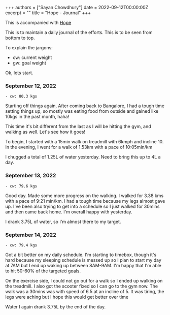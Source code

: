 +++
authors = ["Sayan Chowdhury"]
date = 2022-09-12T00:00:00Z
excerpt = ""
title = "Hope - Journal"
+++

This is accompanied with [Hope](/fitness/)

This is to maintain a daily journal of the efforts. This is to be seen from bottom
to top.

To explain the jargons:

- cw: current weight
- gw: goal weight

Ok, lets start.

### September 12, 2022

```
- cw: 80.3 kgs
```

Starting off things again, After coming back to Bangalore, I had a tough time setting
things up, so mostly was eating food from outside and gained like 10kgs in the past
month, haha!

This time it's bit different from the last as I will be hitting the gym, and walking
as well. Let's see how it goes!

To begin, I started with a 15min walk on treadmill with 6kmph and incline 10.
In the evening, I went for a walk of 1.53km with a pace of 10:05min/km

I chugged a total of 1.25L of water yesterday. Need to bring this up to 4L a day.


### September 13, 2022

```
- cw: 79.6 kgs
```
Good day. Made some more progress on the walking. I walked for 3.38 kms with a
pace of 9:21 min/km. I had a tough time because my legs almost gave up. I've been
also trying to get into a schedule so I just walked for 30mins and then came back
home. I'm overall happy with yesterday.

I drank 3.75L of water, so I'm almost there to my target.

### September 14, 2022

```
- cw: 79.4 kgs
```
Got a bit better on my daily schedule. I'm starting to timebox, though it's hard
because my sleeping schedule is messed up so I plan to start my day at 7AM but
I end up waking up between 8AM-9AM. I'm happy that I'm able to hit 50-60% of the
targeted goals.

On the exercise side, I could not go out for a walk so I ended up walking on the
treadmill. I also got the scooter fixed so I can go to the gym now. The walk was
a 30mins was with speed of 6.5 at an incline of 5. It was tiring, the legs were aching
but I hope this would get better over time

Water I again drank 3.75L by the end of the day.
